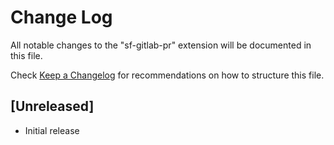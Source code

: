 # Change Log

All notable changes to the "sf-gitlab-pr" extension will be documented in this file.

Check [Keep a Changelog](http://keepachangelog.com/) for recommendations on how to structure this file.

## [Unreleased]

- Initial release